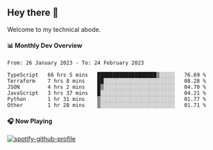 ## Hey there 👋

Welcome to my technical abode.

#### 📊 Monthly Dev Overview
<!--START_SECTION:waka-->

```text
From: 26 January 2023 - To: 24 February 2023

TypeScript   66 hrs 5 mins   ███████████████████▒░░░░░   76.69 %
Terraform    7 hrs 8 mins    ██░░░░░░░░░░░░░░░░░░░░░░░   08.28 %
JSON         4 hrs 2 mins    █▒░░░░░░░░░░░░░░░░░░░░░░░   04.70 %
JavaScript   3 hrs 37 mins   █░░░░░░░░░░░░░░░░░░░░░░░░   04.21 %
Python       1 hr 31 mins    ▒░░░░░░░░░░░░░░░░░░░░░░░░   01.77 %
Other        1 hr 28 mins    ▒░░░░░░░░░░░░░░░░░░░░░░░░   01.71 %
```

<!--END_SECTION:waka-->

#### 🎧 Now Playing

[![spotify-github-profile](https://spotify-github-profile.vercel.app/api/view?uid=james2mid&cover_image=true&theme=natemoo-re)](https://open.spotify.com/user/james2mid?si=2b3baf2b09cb499e)
